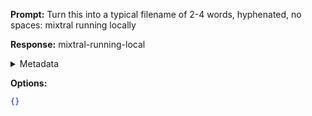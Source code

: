 **Prompt:**
Turn this into a typical filename of  2-4 words, hyphenated, no spaces: mixtral running locally

**Response:**
mixtral-running-local

<details><summary>Metadata</summary>

- Duration: 690 ms
- Datetime: 2024-01-11T20:15:14.036899
- Model: gpt-3.5-turbo-0613

</details>

**Options:**
```json
{}
```

